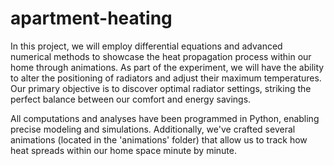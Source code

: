 # apartment-heating
In this project, we will employ differential equations and advanced numerical methods to showcase the heat propagation process within our home through animations. As part of the experiment, we will have the ability to alter the positioning of radiators and adjust their maximum temperatures. Our primary objective is to discover optimal radiator settings, striking the perfect balance between our comfort and energy savings.

All computations and analyses have been programmed in Python, enabling precise modeling and simulations. Additionally, we've crafted several animations (located in the 'animations' folder) that allow us to track how heat spreads within our home space minute by minute.
